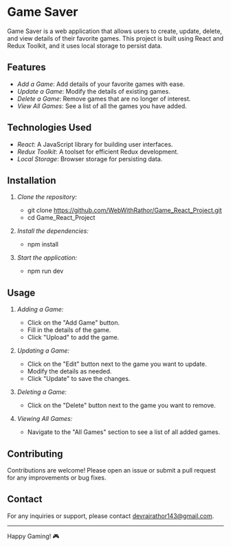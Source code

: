 # Game Saver

Game Saver is a web application that allows users to create, update, delete, and view details of their favorite games. This project is built using React and Redux Toolkit, and it uses local storage to persist data.

## Features

- *Add a Game*: Add details of your favorite games with ease.
- *Update a Game*: Modify the details of existing games.
- *Delete a Game*: Remove games that are no longer of interest.
- *View All Games*: See a list of all the games you have added.

## Technologies Used

- *React*: A JavaScript library for building user interfaces.
- *Redux Toolkit*: A toolset for efficient Redux development.
- *Local Storage*: Browser storage for persisting data.

## Installation

1. *Clone the repository:*
   - git clone https://github.com/WebWithRathor/Game_React_Project.git
    - cd Game_React_Project
    

2. *Install the dependencies:*
    - npm install
    

3. *Start the application:*
    - npm run dev
    

## Usage

1. *Adding a Game:*
   - Click on the "Add Game" button.
   - Fill in the details of the game.
   - Click "Upload" to add the game.

2. *Updating a Game:*
   - Click on the "Edit" button next to the game you want to update.
   - Modify the details as needed.
   - Click "Update" to save the changes.

3. *Deleting a Game:*
   - Click on the "Delete" button next to the game you want to remove.

4. *Viewing All Games:*
   - Navigate to the "All Games" section to see a list of all added games.

## Contributing

Contributions are welcome! Please open an issue or submit a pull request for any improvements or bug fixes.

## Contact

For any inquiries or support, please contact devrajrathor143@gmail.com.

---

Happy Gaming! 🎮
